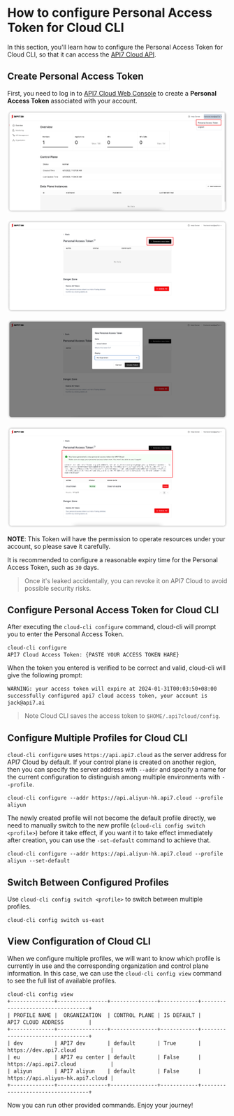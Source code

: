 <!--
# Copyright 2022 API7.ai, Inc
#
# Licensed under the Apache License, Version 2.0 (the "License");
# you may not use this file except in compliance with the License.
# You may obtain a copy of the License at
#
#     http://www.apache.org/licenses/LICENSE-2.0
#
# Unless required by applicable law or agreed to in writing, software
# distributed under the License is distributed on an "AS IS" BASIS,
# WITHOUT WARRANTIES OR CONDITIONS OF ANY KIND, either express or implied.
# See the License for the specific language governing permissions and
# limitations under the License.
-->

How to configure Personal Access Token for Cloud CLI
==================================================

In this section, you'll learn how to configure the Personal Access Token
for Cloud CLI, so that it can access
the [API7 Cloud API](https://docs.api7.cloud/swagger/).

Create Personal Access Token
---------------------------

First, you need to log in
to [API7 Cloud Web Console](https://console.api7.cloud) to create a **Personal
Access Token** associated with your account.

![img.png](assets/personal-access-token.png)

![img.png](assets/generate-a-new-token.png)

![img.png](assets/token-information.png)

![img.png](assets/created-token-successfully.png)

**NOTE**: This Token will have the permission to operate resources under your
account, so please save it carefully.

It is recommended to configure a reasonable expiry time for the Personal Access
Token, such as `30` days.

> Once it's leaked accidentally, you can revoke it on API7 Cloud to avoid possible
security risks.

Configure Personal Access Token for Cloud CLI
-------------------------------------------

After executing the `cloud-cli configure` command, cloud-cli will prompt you to
enter the Personal Access Token.

```shell
cloud-cli configure
API7 Cloud Access Token: {PASTE YOUR ACCESS TOKEN HARE}
```

When the token you entered is verified to be correct and valid, cloud-cli will
give the following prompt:

```shell
WARNING: your access token will expire at 2024-01-31T00:03:50+08:00
successfully configured api7 cloud access token, your account is jack@api7.ai
```

> Note Cloud CLI saves the access token to `$HOME/.api7cloud/config`.

Configure Multiple Profiles for Cloud CLI
----------------------------------------

`cloud-cli configure` uses `https://api.api7.cloud` as the server address for
API7 Cloud by default. If your control plane is created on another region,
then you can specify the server address with `--addr` and specify a name for the
current configuration to distinguish among multiple environments with `--profile`.

```shell
cloud-cli configure --addr https://api.aliyun-hk.api7.cloud --profile aliyun
```

The newly created profile will not become the default profile directly, we need to
manually switch to the new profile (`cloud-cli config switch <profile>`) before it
take effect, if you want it to take effect immediately after creation, you can use
the `-set-default` command to achieve that.

```shell
cloud-cli configure --addr https://api.aliyun-hk.api7.cloud --profile aliyun --set-default
```

Switch Between Configured Profiles
---------------------------------

Use `cloud-cli config switch <profile>` to switch between multiple profiles.

```shell
cloud-cli config switch us-east
```

View Configuration of Cloud CLI
------------------------------

When we configure multiple profiles, we will want to know which profile is currently
in use and the corresponding organization and control plane information. In this case,
we can use the `cloud-cli config view` command to see the full list of available profiles.

```shell
cloud-cli config view
+--------------+----------------+---------------+------------+----------------------------------+
| PROFILE NAME |  ORGANIZATION  | CONTROL PLANE | IS DEFAULT |        API7 CLOUD ADDRESS        |
+--------------+----------------+---------------+------------+----------------------------------+
| dev          | API7 dev       | default       | True       | https://dev.api7.cloud           |
| eu           | API7 eu center | default       | False      | https://api.api7.cloud           |
| aliyun       | API7 aliyun    | default       | False      | https://api.aliyun-hk.api7.cloud |
+--------------+----------------+---------------+------------+----------------------------------+
```

Now you can run other provided commands. Enjoy your journey!
